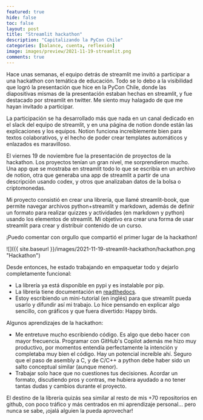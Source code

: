 ```yaml
---
featured: true
hide: false
toc: false
layout: post
title: "Streamlit hackathon"
description: "Capitalizando la PyCon Chile"
categories: [balance, cuenta, reflexión]
image: images/preview/2021-11-19-streamlit.png
comments: true
---
```


Hace unas semanas, el equipo detrás de streamlit me invitó a participar a una hackathon con temática de educación. Todo se lo debo a la visibilidad que logró la presentación que hice en la PyCon Chile, donde las diapositivas mismas de la presentación estaban hechas en streamlit, y fue destacado por streamlit en twitter. Me siento muy halagado de que me hayan invitado a participar.

La participación se ha desarrollado más que nada en un canal dedicado en el slack del equipo de streamlit, y en una página de notion donde están las explicaciones y los equipos. Notion funciona increíblemente bien para textos colaborativos, y el hecho de poder crear templates automáticos y enlazados es maravilloso.

El viernes 19 de noviembre fue la presentación de proyectos de la hackathon. Los proyectos tenían un gran nivel, me sorprendieron mucho. Una app que se mostraba en streamlit todo lo que se escribía en un archivo de notion, otra que generaba una app de streamlit a partir de una descripción usando codex, y otros que analizaban datos de la bolsa o criptomonedas.

Mi proyecto consistió en crear una librería, que llamé streamlit-book, que permite navegar archivos python+streamlit y markdown, además de definir un formato para realizar quizzes y actividades (en markdown y python) usando los elementos de streamlit. Mi objetivo era crear una forma de usar streamlit para crear y distribuir contenido de un curso.

¡Puedo comentar con orgullo que compartió el primer lugar de la hackathon!

![]({{ site.baseurl }}/images/2021-11-19-streamlit-hackathon/hackathon.png "Hackathon")

Desde entonces, he estado trabajando en empaquetar todo y dejarlo completamente funcional: 
* La librería ya está disponible en pypi y es instalable por pip.
* La librería tiene documentación en [readthedocs](https://streamlit-book.readthedocs.io).
* Estoy escribiendo un mini-tutorial (en inglés) para que streamlit pueda usarlo y difundir así mi trabajo. Lo hice pensando en explicar algo sencillo, con gráficos y que fuera divertido: Happy birds.

Algunos aprendizajes de la hackathon: 
* Me entretuve mucho escribiendo código. Es algo que debo hacer con mayor frecuencia. Programar con GitHub's Copilot además me hizo muy productivo, por momentos entendía perfectamente la intención y completaba muy bien el código. Hay un potencial increíble ahí. Seguro que el paso de asembly a C, y de C/C++ a python debe haber sido un salto conceptual similar (aunque menor). 
* Trabajar solo hace que no cuestiones tus decisiones. Acordar un formato, discutiendo pros y contras, me hubiera ayudado a no tener tantas dudas y cambios durante el proyecto.

El destino de la librería quizás sea similar al resto de mis +70 repositorios en github, con poco tráfico y más centrados en mi aprendizaje personal... pero nunca se sabe, ¡ojalá alguien la pueda aprovechar!